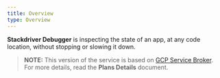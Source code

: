 ```yaml
---
title: Overview
type: Overview
---
```


**Stackdriver Debugger** is inspecting the state of an app, at any code location, without stopping or slowing it down.

>**NOTE:** This version of the service is based on [GCP Service Broker](https://github.com/GoogleCloudPlatform/gcp-service-broker/).
For more details, read the **Plans Details** document.
